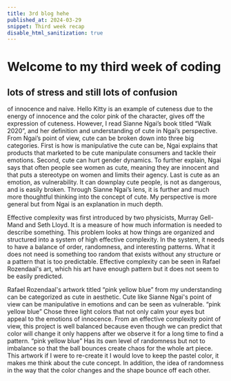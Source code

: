 ```yaml
---
title: 3rd blog hehe
published_at: 2024-03-29
snippet: Third week recap
disable_html_sanitization: true
---
```


# Welcome to my third week of coding
## lots of stress and still lots of confusion

of innocence and naive. Hello Kitty is an example of cuteness due to the energy of innocence and the color pink of the character, gives off the expression of cuteness. However, I read Sianne Ngai’s book titled “Walk 2020”, and her definition and understanding of cute in Ngai’s perspective. From Ngai’s point of view, cute can be broken down into three big categories. First is how is manipulative the cute can be, Ngai explains that products that marketed to be cute manipulate consumers and tackle their emotions. Second, cute can hurt gender dynamics. To further explain, Ngai says that often people see women as cute, meaning they are innocent and that puts a stereotype on women and limits their agency. Last is cute as an emotion, as vulnerability. It can downplay cute people, is not as dangerous, and is easily broken. Through Sianne Ngai’s lens, it is further and much more thoughtful thinking into the concept of cute. My perspective is more general but from Ngai is an explanation in much depth. 

Effective complexity was first introduced by two physicists, Murray Gell-Mand and Seth Lloyd. It is a measure of how much information is needed to describe something.  This problem looks at how things are organized and structured into a system of high effective complexity. In the system, it needs to have a balance of order, randomness, and interesting patterns. What it does not need is something too random that exists without any structure or a pattern that is too predictable. Effective complexity can be seen in Rafael Rozendaal's art, which his art have enough pattern but it does not seem to be easily predicted. 

Rafael Rozendaal's artwork titled “pink yellow blue” from my understanding can be categorized as cute in aesthetic. Cute like Sianne Ngai's point of view can be manipulative in emotions and can be seen as vulnerable. “pink yellow blue” Chose three light colors that not only calm your eyes but appeal to the emotions of innocence. From an effective complexity point of view, this project is well balanced because even though we can predict that color will change it only happens after we observe it for a long time to find a pattern. “pink yellow blue” Has its own level of randomness but not to imbalance so that the ball bounces create chaos for the whole art piece. This artwork if I were to re-create it I would love to keep the pastel color, it makes me think about the cute concept. In addition, the idea of randomness in the way that the color changes and the shape bounce off each other.

